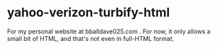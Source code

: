 # yahoo-verizon-turbify-html
For my personal website at bballdave025.com . For now, it only allows a small bit of HTML, and that's not even in full-HTML format.
